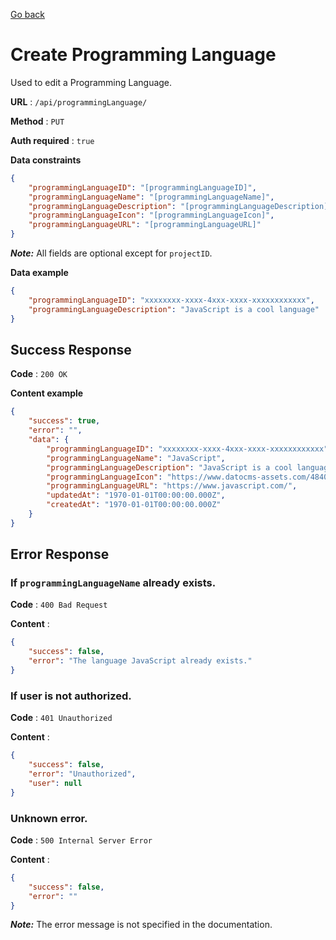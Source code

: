 [Go back](../README.md)

# Create Programming Language

Used to edit a Programming Language.

**URL** : `/api/programmingLanguage/`

**Method** : `PUT`

**Auth required** : `true`

**Data constraints**

```json
{
	"programmingLanguageID": "[programmingLanguageID]",
	"programmingLanguageName": "[programmingLanguageName]",
	"programmingLanguageDescription": "[programmingLanguageDescription]",
	"programmingLanguageIcon": "[programmingLanguageIcon]",
	"programmingLanguageURL": "[programmingLanguageURL]"
}
```

**_Note:_** All fields are optional except for `projectID`.

**Data example**

```json
{
	"programmingLanguageID": "xxxxxxxx-xxxx-4xxx-xxxx-xxxxxxxxxxxx",
	"programmingLanguageDescription": "JavaScript is a cool language"
}
```

## Success Response

**Code** : `200 OK`

**Content example**

```json
{
	"success": true,
	"error": "",
	"data": {
		"programmingLanguageID": "xxxxxxxx-xxxx-4xxx-xxxx-xxxxxxxxxxxx",
		"programmingLanguageName": "JavaScript",
		"programmingLanguageDescription": "JavaScript is a cool language",
		"programmingLanguageIcon": "https://www.datocms-assets.com/48401/1637694888-javascript-logo.svg",
		"programmingLanguageURL": "https://www.javascript.com/",
		"updatedAt": "1970-01-01T00:00:00.000Z",
		"createdAt": "1970-01-01T00:00:00.000Z"
	}
}
```

## Error Response

### If `programmingLanguageName` already exists.

**Code** : `400 Bad Request`

**Content** :

```json
{
	"success": false,
	"error": "The language JavaScript already exists."
}
```

### If user is not authorized.

**Code** : `401 Unauthorized`

**Content** :

```json
{
	"success": false,
	"error": "Unauthorized",
	"user": null
}
```

### Unknown error.

**Code** : `500 Internal Server Error`

**Content** :

```json
{
	"success": false,
	"error": ""
}
```

**_Note:_** The error message is not specified in the documentation.
